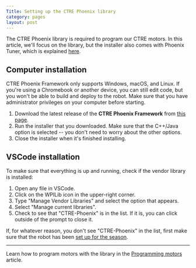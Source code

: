 ```yaml
---
Title: Setting up the CTRE Phoenix library
category: pages
layout: post
---
```

The CTRE Phoenix library is required to program our CTRE motors. In this article, we'll focus on the library, but the installer also comes with Phoenix Tuner, which is explained [here](https://github.com/Team2530/Documentation/wiki/Phoenix-Tuner-Use).

## Computer installation
CTRE Phoenix Framework only supports Windows, macOS, and Linux. If you're using a Chromebook or another device, you can still edit code, but you won't be able to build and deploy to the robot.
Make sure that you have administrator privileges on your computer before starting.
1. Download the latest release of the **CTRE Phoenix Framework** from [this page](https://github.com/CrossTheRoadElec/Phoenix-Releases/releases).
2. Run the installer that you downloaded. Make sure that the C++/Java option is selected -- you don't need to worry about the other options.
3. Close the installer when it's finished installing.

## VSCode installation
To make sure that everything is up and running, check if the vendor library is installed:
1. Open any file in VSCode.
2. Click on the WPILib icon in the upper-right corner.
3. Type "Manage Vendor Libraries" and select the option that appears.
4. Select "Manage current libraries".
5. Check to see that "CTRE-Phoenix" is in the list. If it is, you can click outside of the prompt to close it.

If, for whatever reason, you don't see "CTRE-Phoenix" in the list, first make sure that the robot has been [set up for the season](./Setting-up-for-a-new-season).

***

Learn how to program motors with the library in the [Programming motors](https://github.com/Team2530/Documentation/wiki/Programming-motors) article.